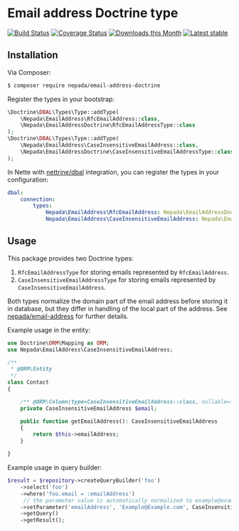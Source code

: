 Email address Doctrine type
===========================

[![Build Status](https://github.com/nepada/email-address-doctrine/workflows/CI/badge.svg)](https://github.com/nepada/email-address-doctrine/actions?query=workflow%3ACI+branch%3Amaster)
[![Coverage Status](https://coveralls.io/repos/github/nepada/email-address-doctrine/badge.svg?branch=master)](https://coveralls.io/github/nepada/email-address-doctrine?branch=master)
[![Downloads this Month](https://img.shields.io/packagist/dm/nepada/email-address-doctrine.svg)](https://packagist.org/packages/nepada/email-address-doctrine)
[![Latest stable](https://img.shields.io/packagist/v/nepada/email-address-doctrine.svg)](https://packagist.org/packages/nepada/email-address-doctrine)


Installation
------------

Via Composer:

```sh
$ composer require nepada/email-address-doctrine
```

Register the types in your bootstrap:
```php
\Doctrine\DBAL\Types\Type::addType(
    \Nepada\EmailAddress\RfcEmailAddress::class,
    \Nepada\EmailAddressDoctrine\RfcEmailAddressType::class
);
\Doctrine\DBAL\Types\Type::addType(
    \Nepada\EmailAddress\CaseInsensitiveEmailAddress::class,
    \Nepada\EmailAddressDoctrine\CaseInsensitiveEmailAddressType::class
);
```

In Nette with [nettrine/dbal](https://github.com/nettrine/dbal) integration, you can register the types in your configuration:
```yaml
dbal:
    connection:
        types:
            Nepada\EmailAddress\RfcEmailAddress: Nepada\EmailAddressDoctrine\RfcEmailAddressType
            Nepada\EmailAddress\CaseInsensitiveEmailAddress: Nepada\EmailAddressDoctrine\CaseInsensitiveEmailAddressType
```


Usage
-----

This package provides two Doctrine types:
1) `RfcEmailAddressType` for storing emails represented by `RfcEmailAddress`.
2) `CaseInsensitiveEmailAddressType` for storing emails represented by `CaseInsensitiveEmailAddress`.

 Both types normalize the domain part of the email address before storing it in database, but they differ in handling of the local part of the address. See [nepada/email-address](https://github.com/nepada/email-address) for further details.

Example usage in the entity:
```php
use Doctrine\ORM\Mapping as ORM;
use Nepada\EmailAddress\CaseInsensitiveEmailAddress;

/**
 * @ORM\Entity
 */
class Contact
{

    /** @ORM\Column(type=CaseInsensitiveEmailAddress::class, nullable=false) */
    private CaseInsensitiveEmailAddress $email;

    public function getEmailAddress(): CaseInsensitiveEmailAddress
    {
        return $this->emailAddress;
    }

}
```

Example usage in query builder:
```php
$result = $repository->createQueryBuilder('foo')
    ->select('foo')
    ->where('foo.email = :emailAddress')
     // the parameter value is automatically normalized to example@example.com
    ->setParameter('emailAddress', 'Example@Example.com', CaseInsensitiveEmailAddress::class)
    ->getQuery()
    ->getResult();
```
